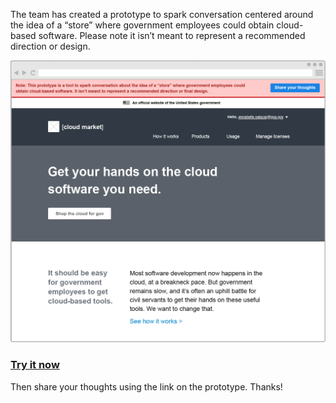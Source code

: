 ---
---

The team has created a prototype to spark conversation centered around the idea of a “store” where government employees could obtain cloud-based software. Please note it isn’t meant to represent a recommended direction or design.

![Prototype thumbnail](../assets/img/prototype-thumb.png)

### [Try it now](https://gsa.invisionapp.com/share/4RCD8OISB#/241551676_home-Logged-In)
Then share your thoughts using the link on the prototype. Thanks!
